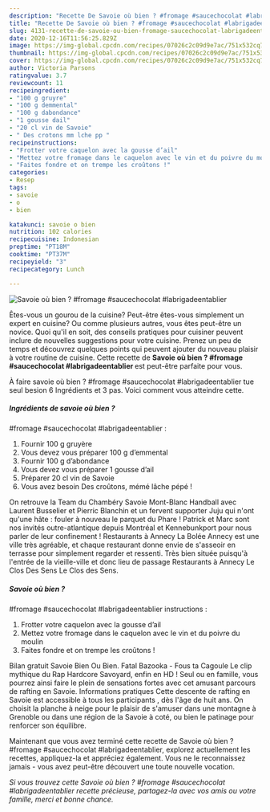 ```yaml
---
description: "Recette De Savoie où bien ? #fromage #saucechocolat #labrigadeentablier"
title: "Recette De Savoie où bien ? #fromage #saucechocolat #labrigadeentablier"
slug: 4131-recette-de-savoie-ou-bien-fromage-saucechocolat-labrigadeentablier
date: 2020-12-16T11:56:25.829Z
image: https://img-global.cpcdn.com/recipes/07026c2c09d9e7ac/751x532cq70/savoie-ou-bien-fromage-saucechocolat-labrigadeentablier-photo-principale-de-la-recette.jpg
thumbnail: https://img-global.cpcdn.com/recipes/07026c2c09d9e7ac/751x532cq70/savoie-ou-bien-fromage-saucechocolat-labrigadeentablier-photo-principale-de-la-recette.jpg
cover: https://img-global.cpcdn.com/recipes/07026c2c09d9e7ac/751x532cq70/savoie-ou-bien-fromage-saucechocolat-labrigadeentablier-photo-principale-de-la-recette.jpg
author: Victoria Parsons
ratingvalue: 3.7
reviewcount: 11
recipeingredient:
- "100 g gruyre"
- "100 g demmental"
- "100 g dabondance"
- "1 gousse dail"
- "20 cl vin de Savoie"
- " Des crotons mm lche pp "
recipeinstructions:
- "Frotter votre caquelon avec la gousse d’ail"
- "Mettez votre fromage dans le caquelon avec le vin et du poivre du moulin"
- "Faites fondre et on trempe les croûtons !"
categories:
- Resep
tags:
- savoie
- o
- bien

katakunci: savoie o bien 
nutrition: 102 calories
recipecuisine: Indonesian
preptime: "PT18M"
cooktime: "PT37M"
recipeyield: "3"
recipecategory: Lunch

---
```



![Savoie où bien ?
#fromage #saucechocolat #labrigadeentablier](https://img-global.cpcdn.com/recipes/07026c2c09d9e7ac/751x532cq70/savoie-ou-bien-fromage-saucechocolat-labrigadeentablier-photo-principale-de-la-recette.jpg)

Êtes-vous un gourou de la cuisine? Peut-être êtes-vous simplement un expert en cuisine? Ou comme plusieurs autres, vous êtes peut-être un novice. Quoi qu'il en soit, des conseils pratiques pour cuisiner peuvent inclure de nouvelles suggestions pour votre cuisine. Prenez un peu de temps et découvrez quelques points qui peuvent ajouter du nouveau plaisir à votre routine de cuisine. Cette recette de <strong> Savoie où bien ?
#fromage #saucechocolat #labrigadeentablier </strong> est peut-être parfaite pour vous.

<!--inarticleads1-->

À faire savoie où bien ?
#fromage #saucechocolat #labrigadeentablier tue seul besion 6 Ingrédients et 3 pas. Voici comment vous atteindre cette.

##### Ingrédients de savoie où bien ?
#fromage #saucechocolat #labrigadeentablier :

1. Fournir 100 g gruyère
1. Vous devez vous préparer 100 g d’emmental
1. Fournir 100 g d’abondance
1. Vous devez vous préparer 1 gousse d’ail
1. Préparer 20 cl vin de Savoie
1. Vous avez besoin  Des croûtons, mémé lâche pépé !


On retrouve la Team du Chambéry Savoie Mont-Blanc Handball avec Laurent Busselier et Pierric Blanchin et un fervent supporter Juju qui n&#39;ont qu&#39;une hâte : fouler à nouveau le parquet du Phare ! Patrick et Marc sont nos invités outre-atlantique depuis Montréal et Kennebunkport pour nous parler de leur confinement ! Restaurants à Annecy La Bolée Annecy est une ville très agréable, et chaque restaurant donne envie de s&#39;asseoir en terrasse pour simplement regarder et ressenti. Très bien située puisqu&#39;à l&#39;entrée de la vieille-ville et donc lieu de passage Restaurants à Annecy Le Clos Des Sens Le Clos des Sens. 

<!--inarticleads2-->

##### Savoie où bien ?
#fromage #saucechocolat #labrigadeentablier instructions :

1. Frotter votre caquelon avec la gousse d’ail
1. Mettez votre fromage dans le caquelon avec le vin et du poivre du moulin
1. Faites fondre et on trempe les croûtons !


Bilan gratuit Savoie Bien Ou Bien. Fatal Bazooka - Fous ta Cagoule Le clip mythique du Rap Hardcore Savoyard, enfin en HD ! Seul ou en famille, vous pourrez ainsi faire le plein de sensations fortes avec cet amusant parcours de rafting en Savoie. Informations pratiques Cette descente de rafting en Savoie est accessible à tous les participants , dès l&#39;âge de huit ans. On choisit la planche à neige pour le plaisir de s&#39;amuser dans une montagne à Grenoble ou dans une région de la Savoie à coté, ou bien le patinage pour renforcer son équilibre. 

<!--inarticleads1-->

<p>
Maintenant que vous avez terminé cette recette de Savoie où bien ?
#fromage #saucechocolat #labrigadeentablier, explorez actuellement les recettes, appliquez-la et appréciez également. Vous ne le reconnaissez jamais - vous avez peut-être découvert une toute nouvelle vocation.
</p>

<p>
<i>Si vous trouvez cette Savoie où bien ?
#fromage #saucechocolat #labrigadeentablier recette précieuse, partagez-la avec vos amis ou votre famille, merci et bonne chance.</i>
</p>
